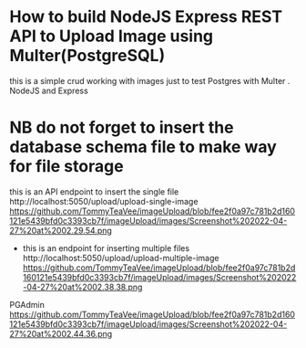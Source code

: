 # How to build NodeJS Express REST API to Upload Image using Multer(PostgreSQL)
this is a simple crud working with images just to test Postgres with Multer . NodeJS and Express

# NB do not forget to insert the database schema file to make way for file storage
this is an API endpoint to insert the single file
http://localhost:5050/upload/upload-single-image
https://github.com/TommyTeaVee/imageUpload/blob/fee2f0a97c781b2d160121e5439bfd0c3393cb7f/imageUpload/images/Screenshot%202022-04-27%20at%2002.29.54.png

- this is an endpoint for inserting multiple files
http://localhost:5050/upload/upload-multiple-image
https://github.com/TommyTeaVee/imageUpload/blob/fee2f0a97c781b2d160121e5439bfd0c3393cb7f/imageUpload/images/Screenshot%202022-04-27%20at%2002.38.38.png

PGAdmin
https://github.com/TommyTeaVee/imageUpload/blob/fee2f0a97c781b2d160121e5439bfd0c3393cb7f/imageUpload/images/Screenshot%202022-04-27%20at%2002.44.36.png
